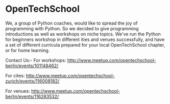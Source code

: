 OpenTechSchool
==============
We, a group of Python coaches, would like to spread the joy of programming with Python. So we decided to give programming introductions as well as workshops on niche topics.  We've run the Python for beginners workshop in different ities and venues successfully, and have a set of different curricula prepared for your local OpenTechSchool chapter, or for home learning.

Contact Us:-
For workshops: http://www.meetup.com/opentechschool-berlin/events/101148462/

For cites: http://www.meetup.com/opentechschool-zurich/events/116008182/

For venues: http://www.meetup.com/opentechschool-berlin/events/116283532/
